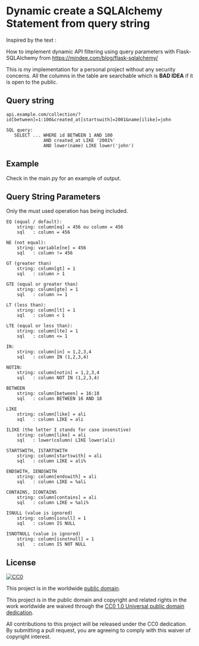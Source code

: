
# Dynamic create a SQLAlchemy Statement from query string

Inspired by the text :

How to implement dynamic API filtering using query parameters with Flask-SQLAlchemy
from https://mindee.com/blog/flask-sqlalchemy/

This is my implementation for a personal project without any security concerns. 
All the columns in the table are searchable which is **BAD IDEA** if it is open to 
the public.

## Query string

    api.example.com/collection/?id[between]=1:100&created_at[startswith]=2001&name[ilike]=john

    SQL query:
       SELECT ... WHERE id BETWEEN 1 AND 100
                  AND created_at LIKE '2001%'
                  AND lower(name) LIKE lower('john')

## Example

Check in the main.py for an example of output.

## Query String Parameters

Only the must used operation has being included.


    EQ (equal / default):
        string: column[eq] = 456 ou column = 456
        sql   : column = 456

    NE (not equal):
        string: variable[ne] = 456
        sql   : column != 456

    GT (greater than)
        string: column[gt] = 1
        sql   : column > 1

    GTE (equal or greater than)
        string: column[gte] = 1
        sql   : column >= 1

    LT (less than):
        string: column[lt] = 1
        sql   : column < 1

    LTE (equal or less than):
        string: column[lte] = 1
        sql   : column <= 1

    IN:
        string: column[in] = 1,2,3,4  
        sql   : column IN (1,2,3,4)

    NOTIN:
        string: column[notin] = 1,2,3,4  
        sql   : column NOT IN (1,2,3,4)

    BETWEEN
        string: column[between] = 16:18
        sql   : column BETWEEN 16 AND 18

    LIKE
        string: column[like] = ali
        sql   : column LIKE = ali

    ILIKE (the letter I stands for case insenstive)
        string: column[like] = ali
        sql   : lower(column) LIKE lower(ali)

    STARTSWITH, ISTARTSWITH
        string: column[startswith] = ali
        sql   : column LIKE = ali%

    ENDSWITH, IENDSWITH
        string: column[endswith] = ali
        sql   : column LIKE = %ali

    CONTAINS, ICONTAINS
        string: column[contains] = ali
        sql   : column LIKE = %ali%
    
    ISNULL (value is ignored)
        string: column[isnull] = 1
        sql   : column IS NULL

    ISNOTNULL (value is ignored)
        string: column[isnotnull] = 1
        sql   : column IS NOT NULL


## License ##

[![CC0](https://licensebuttons.net/p/zero/1.0/88x31.png)](https://creativecommons.org/publicdomain/zero/1.0/)

This project is in the worldwide [public domain](LICENSE).

This project is in the public domain and copyright and related rights in the work worldwide are waived through the [CC0 1.0 Universal public domain dedication](https://creativecommons.org/publicdomain/zero/1.0/).

All contributions to this project will be released under the CC0 dedication. By submitting a pull request, you are agreeing to comply with this waiver of copyright interest.